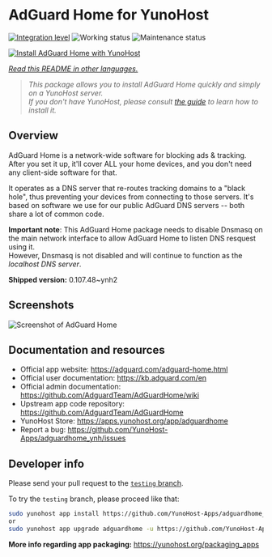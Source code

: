 <!--
N.B.: This README was automatically generated by <https://github.com/YunoHost/apps/tree/master/tools/readme_generator>
It shall NOT be edited by hand.
-->

# AdGuard Home for YunoHost

[![Integration level](https://dash.yunohost.org/integration/adguardhome.svg)](https://dash.yunohost.org/appci/app/adguardhome) ![Working status](https://ci-apps.yunohost.org/ci/badges/adguardhome.status.svg) ![Maintenance status](https://ci-apps.yunohost.org/ci/badges/adguardhome.maintain.svg)

[![Install AdGuard Home with YunoHost](https://install-app.yunohost.org/install-with-yunohost.svg)](https://install-app.yunohost.org/?app=adguardhome)

*[Read this README in other languages.](./ALL_README.md)*

> *This package allows you to install AdGuard Home quickly and simply on a YunoHost server.*  
> *If you don't have YunoHost, please consult [the guide](https://yunohost.org/install) to learn how to install it.*

## Overview

AdGuard Home is a network-wide software for blocking ads & tracking. After you set it up, it'll cover ALL your home devices, and you don't need any client-side software for that.

It operates as a DNS server that re-routes tracking domains to a "black hole", thus preventing your devices from connecting to those servers. It's based on software we use for our public AdGuard DNS servers -- both share a lot of common code.

**Important note**: This AdGuard Home package needs to disable Dnsmasq on the main network interface to allow AdGuard Home to listen DNS resquest using it.  
However, Dnsmasq is not disabled and will continue to function as the *localhost DNS server*.


**Shipped version:** 0.107.48~ynh2

## Screenshots

![Screenshot of AdGuard Home](./doc/screenshots/demo.gif)

## Documentation and resources

- Official app website: <https://adguard.com/adguard-home.html>
- Official user documentation: <https://kb.adguard.com/en>
- Official admin documentation: <https://github.com/AdguardTeam/AdGuardHome/wiki>
- Upstream app code repository: <https://github.com/AdguardTeam/AdGuardHome>
- YunoHost Store: <https://apps.yunohost.org/app/adguardhome>
- Report a bug: <https://github.com/YunoHost-Apps/adguardhome_ynh/issues>

## Developer info

Please send your pull request to the [`testing` branch](https://github.com/YunoHost-Apps/adguardhome_ynh/tree/testing).

To try the `testing` branch, please proceed like that:

```bash
sudo yunohost app install https://github.com/YunoHost-Apps/adguardhome_ynh/tree/testing --debug
or
sudo yunohost app upgrade adguardhome -u https://github.com/YunoHost-Apps/adguardhome_ynh/tree/testing --debug
```

**More info regarding app packaging:** <https://yunohost.org/packaging_apps>

